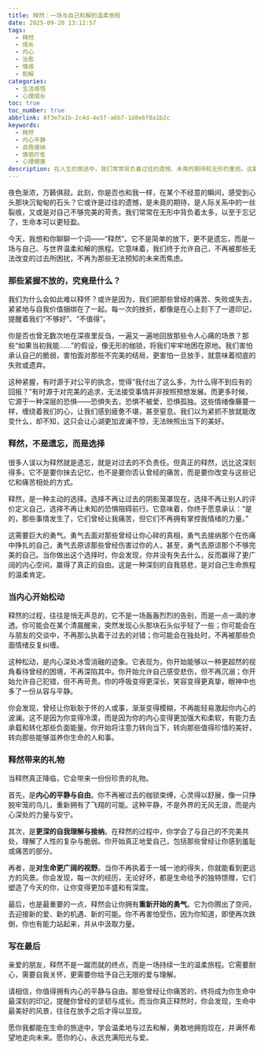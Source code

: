 ```yaml
---
title: 释然：一场与自己和解的温柔旅程
date: 2025-09-20 13:12:57
tags:
  - 释然
  - 成长
  - 内心
  - 治愈
  - 情感
  - 和解
categories:
  - 生活感悟
  - 心理成长
toc: true
toc_number: true
abbrlink: 8f3e7a1b-2c4d-4e5f-a6b7-1d8e6f0a1b2c
keywords:
  - 释然
  - 内心平静
  - 自我接纳
  - 情感疗愈
  - 心理健康
description: 在人生的旅途中，我们常常背负着过往的遗憾、未竟的期待和无形的重担。这篇文章将带你走进“释然”的深层含义，它不是遗忘，而是与过去温柔和解，让心灵卸下重负，重新找回内心的平静与自由。这是一场关于自我接纳、自我疗愈的旅程，愿你在此找到共鸣与力量。
---
```


夜色渐浓，万籁俱寂。此刻，你是否也和我一样，在某个不经意的瞬间，感受到心头那块沉甸甸的石头？它或许是过往的遗憾，是未竟的期待，是人际关系中的一丝裂痕，又或是对自己不够完美的苛责。我们常常在无形中背负着太多，以至于忘记了，生命本可以更轻盈。

今天，我想和你聊聊一个词——“释然”。它不是简单的放下，更不是遗忘，而是一场与自己、与世界温柔和解的旅程。它意味着，我们终于允许自己，不再被那些无法改变的过去所困扰，不再为那些无法预知的未来而焦虑。

### 那些紧握不放的，究竟是什么？

我们为什么会如此难以释怀？或许是因为，我们把那些曾经的痛苦、失败或失去，紧紧地与自我价值捆绑在了一起。每一次的挫折，都像是在心上刻下了一道印记，提醒着我们“不够好”、“不值得”。

你是否也曾无数次地在深夜里反刍，一遍又一遍地回放那些令人心痛的场景？那些“如果当初我能……”的假设，像无形的枷锁，将我们牢牢地困在原地。我们害怕承认自己的脆弱，害怕面对那些不完美的结局，更害怕一旦放手，就意味着彻底的失败或遗弃。

这种紧握，有时源于对公平的执念，觉得“我付出了这么多，为什么得不到应有的回报？”有时源于对完美的追求，无法接受事情并非按照预想发展。而更多时候，它源于一种深层的恐惧——恐惧失去，恐惧不被爱，恐惧孤独。这些情绪像藤蔓一样，缠绕着我们的心，让我们感到疲惫不堪，甚至窒息。我们以为紧抓不放就能改变什么，却不知，这只会让心湖更加波澜不惊，无法映照出当下的美好。

### 释然，不是遗忘，而是选择

很多人误以为释然就是遗忘，就是对过去的不负责任。但真正的释然，远比这深刻得多。它不是要你抹去记忆，也不是要你否认曾经的痛苦，而是要你改变与这些记忆和痛苦相处的方式。

释然，是一种主动的选择。选择不再让过去的阴影笼罩现在，选择不再让别人的评价定义自己，选择不再让未知的恐惧阻碍前行。它意味着，你终于愿意承认：“是的，那些事情发生了，它们曾经让我痛苦，但它们不再拥有掌控我情绪的力量。”

这需要巨大的勇气。勇气去面对那些曾经让你心碎的真相，勇气去接纳那个在伤痛中挣扎的自己，勇气去原谅那些曾经伤害过你的人，甚至，勇气去原谅那个不够完美的自己。当你做出这个选择时，你会发现，你并没有失去什么，反而赢得了更广阔的内心空间，赢得了真正的自由。这是一种深刻的自我慈悲，是对自己生命旅程的温柔肯定。

### 当内心开始松动

释然的过程，往往是悄无声息的，它不是一场轰轰烈烈的告别，而是一点一滴的渗透。你可能会在某个清晨醒来，突然发现心头那块石头似乎轻了一些；你可能会在与朋友的交谈中，不再那么执着于过去的对错；你可能会在独处时，不再被那些负面情绪反复纠缠。

这种松动，是内心深处冰雪消融的迹象。它表现为，你开始能够以一种更超然的视角看待曾经的困境，不再深陷其中。你开始允许自己感受悲伤，但不再沉溺；你开始允许自己犯错，但不再苛责。你的呼吸变得更深长，笑容变得更真挚，眼神中也多了一份从容与平静。

你会发现，曾经让你耿耿于怀的人或事，渐渐变得模糊，不再能轻易激起你内心的波澜。这不是因为你变得冷漠，而是因为你的内心变得更加强大和柔软，有能力去承载和转化那些负面能量。你开始将注意力转向当下，转向那些值得珍惜的美好，转向那些能够滋养你生命的人和事。

### 释然带来的礼物

当释然真正降临，它会带来一份份珍贵的礼物。

首先，是**内心的平静与自由**。你不再被过去的枷锁束缚，心灵得以舒展，像一只挣脱牢笼的鸟儿，重新拥有了飞翔的可能。这种平静，不是外界的无风无浪，而是内心深处的力量与安宁。

其次，是**更深的自我理解与接纳**。在释然的过程中，你学会了与自己的不完美共处，理解了人性的复杂与脆弱。你开始真正地爱自己，包括那些曾经让你感到羞耻或痛苦的部分。

再者，是**对生命更广阔的视野**。当你不再执着于一城一池的得失，你就能看到更远方的风景。你会发现，每一次的经历，无论好坏，都是生命给予的独特馈赠，它们塑造了今天的你，让你变得更加丰盛和有深度。

最后，也是最重要的一点，释然会让你拥有**重新开始的勇气**。它为你腾出了空间，去迎接新的爱、新的机遇、新的可能。你不再害怕受伤，因为你知道，即使再次跌倒，你也有能力站起来，并从中汲取力量。

### 写在最后

亲爱的朋友，释然不是一蹴而就的终点，而是一场持续一生的温柔旅程。它需要耐心，需要自我关怀，更需要你给予自己无限的爱与理解。

请相信，你值得拥有内心的平静与自由。那些曾经让你痛苦的，终将成为你生命中最深刻的印记，提醒你曾经的坚韧与成长。而当你真正释然时，你会发现，生命中最美好的风景，往往在放手之后才得以显现。

愿你我都能在生命的旅途中，学会温柔地与过去和解，勇敢地拥抱现在，并满怀希望地走向未来。愿你的心，永远充满阳光与爱。